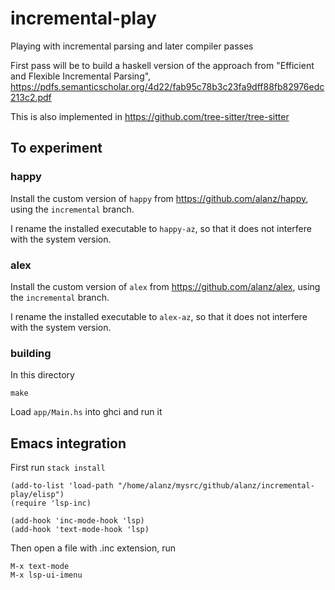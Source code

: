 # incremental-play

Playing with incremental parsing and later compiler passes

First pass will be to build a haskell version of the approach from "Efficient
and Flexible Incremental Parsing",
https://pdfs.semanticscholar.org/4d22/fab95c78b3c23fa9dff88fb82976edc213c2.pdf

This is also implemented in https://github.com/tree-sitter/tree-sitter

## To experiment

### happy

Install the custom version of `happy` from https://github.com/alanz/happy, using
the `incremental` branch.

I rename the installed executable to `happy-az`, so that it does not
interfere with the system version.

### alex

Install the custom version of `alex` from https://github.com/alanz/alex, using
the `incremental` branch.

I rename the installed executable to `alex-az`, so that it does not
interfere with the system version.

### building

In this directory

    make

Load `app/Main.hs` into ghci and run it

## Emacs integration

First run `stack install`

```elisp
(add-to-list 'load-path "/home/alanz/mysrc/github/alanz/incremental-play/elisp")
(require 'lsp-inc)

(add-hook 'inc-mode-hook 'lsp)
(add-hook 'text-mode-hook 'lsp)
```

Then open a file with .inc extension, run

    M-x text-mode
    M-x lsp-ui-imenu
